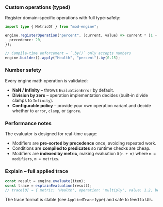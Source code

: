 ### Custom operations (typed)

Register domain-specific operations with full type-safety:

```typescript
import type { MetricOf } from "mod-engine";

engine.registerOperation("percent", (current, value) => current * (1 + value), {
  precedence: 20,
});

// Compile-time enforcement – `.by()` only accepts numbers
engine.builder().apply("Health", "percent").by(0.15);
```

### Number safety

Every engine math operation is validated:

- **NaN / Infinity** – throws `EvaluationError` by default.
- **Division by zero** – operation implementation decides (built-in divide clamps to `Infinity`).
- **Configurable policy** – provide your own operation variant and decide whether to `error`, `clamp`, or `ignore`.

### Performance notes

The evaluator is designed for real-time usage:

- Modifiers are **pre-sorted by precedence** once, avoiding repeated work.
- Conditions are **compiled to predicates** so runtime checks are cheap.
- Modifiers are **indexed by metric**, making evaluation `O(n + m)` where `n = modifiers`, `m = metrics`.

### Explain – full applied trace

```typescript
const result = engine.evaluate(item);
const trace = explainEvaluation(result);
// trace[0] → { metric: 'Health', operation: 'multiply', value: 1.2, before: 100, after: 120, priority: 10, conditionMatched: true }
```

The trace format is stable (see `AppliedTrace` type) and safe to feed to UIs.
